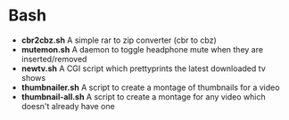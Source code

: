 # Bash

 * **cbr2cbz.sh**  A simple rar to zip converter (cbr to cbz)
 * **mutemon.sh**  A daemon to toggle headphone mute when they are inserted/removed
 * **newtv.sh**  A CGI script which prettyprints the latest downloaded tv shows
 * **thumbnailer.sh**  A script to create a montage of thumbnails for a video
 * **thumbnail-all.sh**  A script to create a montage for any video which doesn't already have one
